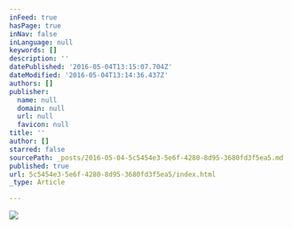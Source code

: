 ```yaml
---
inFeed: true
hasPage: true
inNav: false
inLanguage: null
keywords: []
description: ''
datePublished: '2016-05-04T13:15:07.704Z'
dateModified: '2016-05-04T13:14:36.437Z'
authors: []
publisher:
  name: null
  domain: null
  url: null
  favicon: null
title: ''
author: []
starred: false
sourcePath: _posts/2016-05-04-5c5454e3-5e6f-4280-8d95-3680fd3f5ea5.md
published: true
url: 5c5454e3-5e6f-4280-8d95-3680fd3f5ea5/index.html
_type: Article

---
```

![](https://the-grid-user-content.s3-us-west-2.amazonaws.com/b2e9d01c-4d2b-44fa-ae7d-b768c7fd9cbf.jpg)